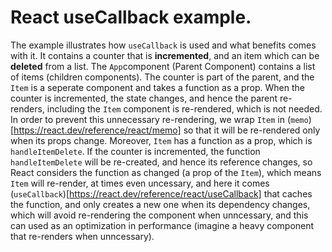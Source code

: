 # React useCallback example.

The example illustrates how `useCallback` is used and what benefits comes with it. It contains a counter that is **incremented**, and an item which can be **deleted** from a list. The `App`component (Parent Component) contains a list of items (children components). The counter is part of the parent, and the `Item` is a seperate component and takes a function as a prop. When the counter is incremented, the state changes, and hence the parent re-renders, including the ```Item``` component is re-rendered, which is not needed. In order to prevent this unnecessary re-rendering, we wrap `Item` in (`memo`)[https://react.dev/reference/react/memo] so that it will be re-rendered only when its props change. Moreover, `Item` has a function as a prop, which is `handleItemDelete`. If the counter is incremented, the function `handleItemDelete` will be re-created, and hence its reference changes, so React considers the function as changed (a prop of the `Item`), which means `Item` will re-render, at times even uncessary, and here it comes (`useCallback`)[https://react.dev/reference/react/useCallback] that caches the function, and only creates a new one when its dependency changes, which will avoid re-rendering the component when unncessary, and this can used as an optimization in performance (imagine a heavy component that re-renders when unncessary).
